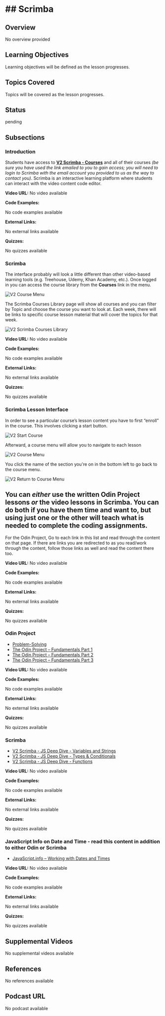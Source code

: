 # ## Scrimba

## Overview

No overview provided

## Learning Objectives

Learning objectives will be defined as the lesson progresses.

## Topics Covered

Topics will be covered as the lesson progresses.

## Status

pending

## Subsections

### Introduction

Students have access to **[V2 Scrimba - Courses](https://v2.scrimba.com/courses)** and all of their courses _(be sure you have used the link emailed to you to gain access; you will need to login to Scrimba with the email account you provided to us as the way to contact you)_. Scrimba is an interactive learning platform where students can interact with the video content code editor.

**Video URL:** No video available

**Code Examples:**

No code examples available

**External Links:**

No external links available

**Quizzes:**

No quizzes available

### Scrimba

The interface probably will look a little different than other video-based learning tools (e.g. Treehouse, Udemy, Khan Academy, etc.). Once logged in you can access the course library from the **Courses** link in the menu. 

![V2 Course Menu](https://storage.googleapis.com/ctd-course-bucket/courses/68f7ef47d68ee1a7419c646d/images/51661360-440d-487e-b4f3-33fe6f62c5ce.png)

The Scrimba Courses Library page will show all courses and you can filter by Topic and choose the course you want to look at. Each week, there will be links to specific course lesson material that will cover the topics for that week.

![V2 Scrimba Courses Library](https://storage.googleapis.com/ctd-course-bucket/courses/68f7ef47d68ee1a7419c646d/images/e30aa729-d50f-4c44-97af-fec8c0798233.png)

**Video URL:** No video available

**Code Examples:**

No code examples available

**External Links:**

No external links available

**Quizzes:**

No quizzes available

### Scrimba Lesson Interface

In order to see a particular course’s lesson content you have to first “enroll” in the course. This involves clicking a start button.

![V2 Start Course](https://storage.googleapis.com/ctd-course-bucket/courses/68f7ef47d68ee1a7419c646d/images/8eaffff2-5e24-4d28-833b-0f900fed508b.png)

Afterward, a course menu will allow you to navigate to each lesson

![V2 Course Menu](https://storage.googleapis.com/ctd-course-bucket/courses/68f7ef47d68ee1a7419c646d/images/2403599b-9b8a-4677-9afe-b5a86823335b.png)

You click the name of the section you're on in the bottom left to go back to the course menu.

![V2 Return to Course Menu](https://storage.googleapis.com/ctd-course-bucket/courses/68f7ef47d68ee1a7419c646d/images/40a4b58c-0bb0-444b-85f2-15e788c8e59d.png)


## You can _either_ use the written Odin Project lessons _or_ the video lessons in Scrimba. You can do both if you have them time and want to, but using just one or the other will teach what is needed to complete the coding assignments.
For the Odin Project, Go to each link in this list and read through the content on that page. If there are links you are redirected to as you read/work through the content, follow those links as well and read the content there too.

**Video URL:** No video available

**Code Examples:**

No code examples available

**External Links:**

No external links available

**Quizzes:**

No quizzes available

### Odin Project

- [Problem-Solving](https://github.com/Code-the-Dream-School/intro-to-programming-2025/wiki/Problem-Solving)
- [The Odin Project – Fundamentals Part 1](https://www.theodinproject.com/paths/foundations/courses/foundations/lessons/fundamentals-part-1)
- [The Odin Project – Fundamentals Part 2](https://www.theodinproject.com/paths/foundations/courses/foundations/lessons/fundamentals-part-2)
- [The Odin Project – Fundamentals Part 3](https://www.theodinproject.com/paths/foundations/courses/foundations/lessons/fundamentals-part-3)

**Video URL:** No video available

**Code Examples:**

No code examples available

**External Links:**

No external links available

**Quizzes:**

No quizzes available

### Scrimba

- [V2 Scrimba - JS Deep Dive - Variables and Strings](https://v2.scrimba.com/javascript-deep-dive-c0a/~04)
- [V2 Scrimba - JS Deep Dive - Types & Conditionals](https://v2.scrimba.com/javascript-deep-dive-c0a/~0g)
- [V2 Scrimba - JS Deep Dive - Functions](https://v2.scrimba.com/javascript-deep-dive-c0a/~0q)

**Video URL:** No video available

**Code Examples:**

No code examples available

**External Links:**

No external links available

**Quizzes:**

No quizzes available

### JavaScript Info on Date and Time - read this content in addition to either Odin or Scrimba

- [JavaScript.info – Working with Dates and Times](https://javascript.info/date)

**Video URL:** No video available

**Code Examples:**

No code examples available

**External Links:**

No external links available

**Quizzes:**

No quizzes available

## Supplemental Videos

No supplemental videos available

## References

No references available

## Podcast URL

No podcast available